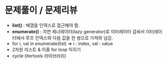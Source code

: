 # 문제풀이 / 문제리뷰

- **list()** : 배열을 인덱스로 접근해야 함. 
- **enumerate()** : 지연 제너레이터(lazy generator)로 이터레이터 감싸서 이터레이터에서 루프 인덱스와 다음 값을 한 쌍으로 가져와 넘김. 
- for i, val in enumerate(list)
    => i : index, val : value
- 2차원 리스트 & 이중 for loop 익히기
- cycle (itertools 라이브러리)
